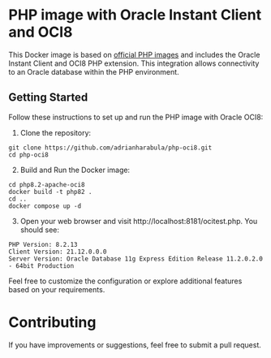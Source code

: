 # PHP image with Oracle Instant Client and OCI8
This Docker image is based on [official PHP images](https://hub.docker.com/_/php/) and includes the Oracle Instant Client and OCI8 PHP extension. This integration allows connectivity to an Oracle database within the PHP environment.

## Getting Started
Follow these instructions to set up and run the PHP image with Oracle OCI8:

1. Clone the repository:
```
git clone https://github.com/adrianharabula/php-oci8.git
cd php-oci8
```

2. Build and Run the Docker image:
```
cd php8.2-apache-oci8
docker build -t php82 .
cd ..
docker compose up -d
```

3. Open your web browser and visit http://localhost:8181/ocitest.php. You should see:
```
PHP Version: 8.2.13
Client Version: 21.12.0.0.0
Server Version: Oracle Database 11g Express Edition Release 11.2.0.2.0 - 64bit Production
```

Feel free to customize the configuration or explore additional features based on your requirements.

# Contributing
If you have improvements or suggestions, feel free to submit a pull request.
